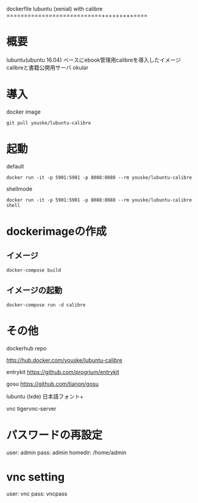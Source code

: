 dockerfile lubuntu (xenial) with calibre
===========================+++++++++====

# 概要
lubuntu(ubuntu 16.04) ベースにebook管理用calibreを導入したイメージ
calibreと書籍公開用サーバ
okular


# 導入
docker image

    git pull youske/lubuntu-calibre


# 起動

default

    docker run -it -p 5901:5901 -p 8088:8088 --rm youske/lubuntu-calibre

shellmode

    docker run -it -p 5901:5901 -p 8088:8088 --rm youske/lubuntu-calibre shell


# dockerimageの作成

## イメージ

    docker-compose build

## イメージの起動

    docker-compose run -d calibre


# その他

dockerhub repo

http://hub.docker.com/youske/lubuntu-calibre

entrykit
https://github.com/progrium/entrykit

gosu
https://github.com/tianon/gosu

lubuntu (lxde)
日本語フォント+

vnc
tigervnc-server


# パスワードの再設定
user: admin
pass: admin
homedir: /home/admin

# vnc setting
user: vnc
pass: vncpass
